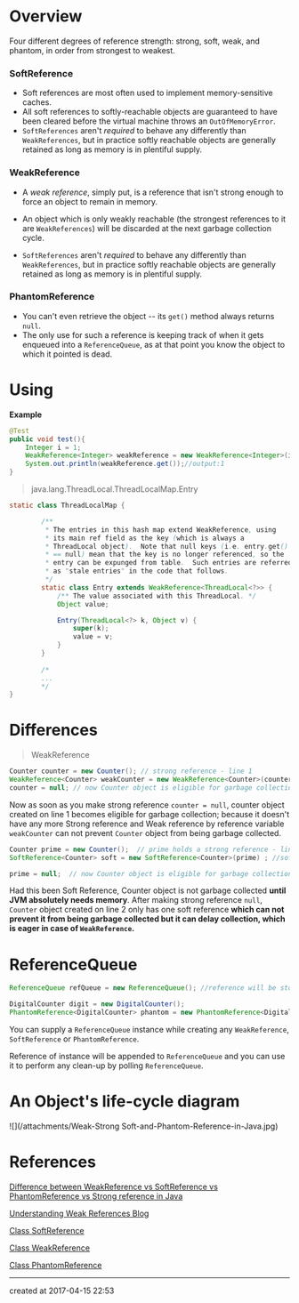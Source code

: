 # Overview

Four different degrees of reference strength: strong, soft, weak, and phantom, in order from strongest to weakest. 

### SoftReference

- Soft references are most often used to implement memory-sensitive caches.
- All soft references to softly-reachable objects are guaranteed to have been cleared before the virtual machine throws an `OutOfMemoryError`. 
- `SoftReferences` aren't *required* to behave any differently than `WeakReferences`, but in practice softly reachable objects are generally retained as long as memory is in plentiful supply.

### WeakReference

- A *weak reference*, simply put, is a reference that isn't strong enough to force an object to remain in memory. 


- An object which is only weakly reachable (the strongest references to it are `WeakReferences`) will be discarded at the next garbage collection cycle.
- `SoftReferences` aren't *required* to behave any differently than `WeakReferences`, but in practice softly reachable objects are generally retained as long as memory is in plentiful supply.

### PhantomReference

- You can't even retrieve the object -- its `get()` method always returns `null`. 
- The only use for such a reference is keeping track of when it gets enqueued into a `ReferenceQueue`, as at that point you know the object to which it pointed is dead. 

# Using

**Example**

```java
@Test
public void test(){
    Integer i = 1;
    WeakReference<Integer> weakReference = new WeakReference<Integer>(i);
    System.out.println(weakReference.get());//output:1
}
```



> java.lang.ThreadLocal.ThreadLocalMap.Entry

``` java
static class ThreadLocalMap {

        /**
         * The entries in this hash map extend WeakReference, using
         * its main ref field as the key (which is always a
         * ThreadLocal object).  Note that null keys (i.e. entry.get()
         * == null) mean that the key is no longer referenced, so the
         * entry can be expunged from table.  Such entries are referred to
         * as "stale entries" in the code that follows.
         */
        static class Entry extends WeakReference<ThreadLocal<?>> {
            /** The value associated with this ThreadLocal. */
            Object value;

            Entry(ThreadLocal<?> k, Object v) {
                super(k);
                value = v;
            }
        }
  
  		/*
  		...
  		*/
}
```



# Differences

> WeakReference

```java
Counter counter = new Counter(); // strong reference - line 1
WeakReference<Counter> weakCounter = new WeakReference<Counter>(counter); //weak reference
counter = null; // now Counter object is eligible for garbage collection
```

Now as soon as you make strong reference `counter = null`, counter object created on line 1 becomes eligible for garbage collection; because it doesn't have any more Strong reference and Weak reference by reference variable `weakCounter` can not prevent `Counter` object from being garbage collected.

```java
Counter prime = new Counter();  // prime holds a strong reference - line 2
SoftReference<Counter> soft = new SoftReference<Counter>(prime) ; //soft reference variable has SoftReference to Counter Object created at line 2

prime = null;  // now Counter object is eligible for garbage collection but only be collected when JVM absolutely needs memory
```

Had this been Soft Reference, Counter object is not garbage collected **until JVM absolutely needs memory**. After making strong reference `null`, `Counter` object created on line 2 only has one soft reference **which can not prevent it from being garbage collected but it can delay collection, which is eager in case of `WeakReference`.**


# ReferenceQueue

```java
ReferenceQueue refQueue = new ReferenceQueue(); //reference will be stored in this queue for cleanup

DigitalCounter digit = new DigitalCounter();
PhantomReference<DigitalCounter> phantom = new PhantomReference<DigitalCounter>(digit, refQueue);
```

You can supply a `ReferenceQueue` instance while creating any `WeakReference`, `SoftReference` or `PhantomReference`.

Reference of instance will be appended to `ReferenceQueue` and you can use it to perform any clean-up by polling `ReferenceQueue`. 

# An Object's life-cycle diagram

![](/attachments/Weak-Strong Soft-and-Phantom-Reference-in-Java.jpg)



# References

[Difference between WeakReference vs SoftReference vs PhantomReference vs Strong reference in Java](http://javarevisited.blogspot.com/2014/03/difference-between-weakreference-vs-softreference-phantom-strong-reference-java.html)

[Understanding Weak References Blog](https://community.oracle.com/blogs/enicholas/2006/05/04/understanding-weak-references)

[Class SoftReference<T>](https://docs.oracle.com/javase/7/docs/api/java/lang/ref/SoftReference.html)

[Class WeakReference<T>](https://docs.oracle.com/javase/7/docs/api/java/lang/ref/WeakReference.html)

[Class PhantomReference<T>](https://docs.oracle.com/javase/7/docs/api/java/lang/ref/PhantomReference.html)



---

created at 2017-04-15 22:53